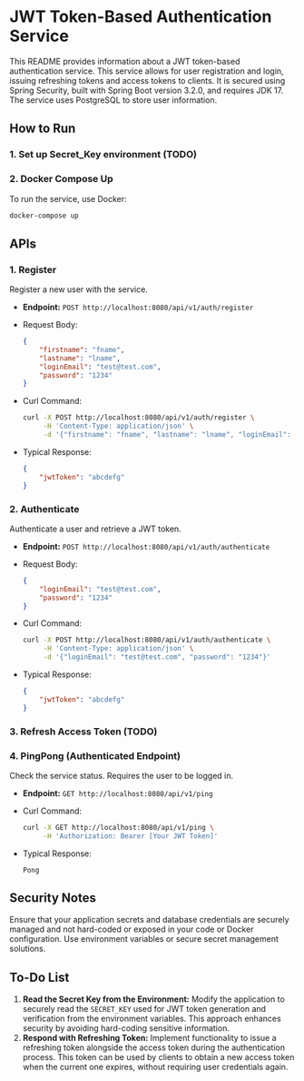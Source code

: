 # JWT Token-Based Authentication Service
This README provides information about a JWT token-based authentication service. This service allows for user registration and login, issuing refreshing tokens and access tokens to clients. It is secured using Spring Security, built with Spring Boot version 3.2.0, and requires JDK 17. The service uses PostgreSQL to store user information.

## How to Run
### 1. Set up Secret_Key environment (TODO)



### 2. Docker Compose Up

To run the service, use Docker:

```bash
docker-compose up
```



## APIs

### 1. Register

Register a new user with the service.

- **Endpoint:** `POST http://localhost:8080/api/v1/auth/register`

- Request Body:

  ```json
  {
      "firstname": "fname",
      "lastname": "lname",
      "loginEmail": "test@test.com",
      "password": "1234"
  }
  ```

- Curl Command:

  ```bash
  curl -X POST http://localhost:8080/api/v1/auth/register \
       -H 'Content-Type: application/json' \
       -d '{"firstname": "fname", "lastname": "lname", "loginEmail": "test@test.com", "password": "1234"}'
  ```

- Typical Response:

  ```json
  {
      "jwtToken": "abcdefg"
  }
  ```

### 2. Authenticate

Authenticate a user and retrieve a JWT token.

- **Endpoint:** `POST http://localhost:8080/api/v1/auth/authenticate`

- Request Body:

  ```json
  {
      "loginEmail": "test@test.com",
      "password": "1234"
  }
  ```

- Curl Command:

  ```bash
  curl -X POST http://localhost:8080/api/v1/auth/authenticate \
       -H 'Content-Type: application/json' \
       -d '{"loginEmail": "test@test.com", "password": "1234"}'
  ```

- Typical Response:

  ```json
  {
      "jwtToken": "abcdefg"
  }
  ```

### 3. Refresh Access Token (TODO)





### 4. PingPong (Authenticated Endpoint)

Check the service status. Requires the user to be logged in.

- **Endpoint:** `GET http://localhost:8080/api/v1/ping`

- Curl Command:

  ```bash
  curl -X GET http://localhost:8080/api/v1/ping \
       -H 'Authorization: Bearer [Your JWT Token]'
  ```

- Typical Response:

  ```
  Pong
  ```



## Security Notes
Ensure that your application secrets and database credentials are securely managed and not hard-coded or exposed in your code or Docker configuration. Use environment variables or secure secret management solutions.



## To-Do List

1. **Read the Secret Key from the Environment:** Modify the application to securely read the `SECRET_KEY` used for JWT token generation and verification from the environment variables. This approach enhances security by avoiding hard-coding sensitive information.
2. **Respond with Refreshing Token:** Implement functionality to issue a refreshing token alongside the access token during the authentication process. This token can be used by clients to obtain a new access token when the current one expires, without requiring user credentials again.